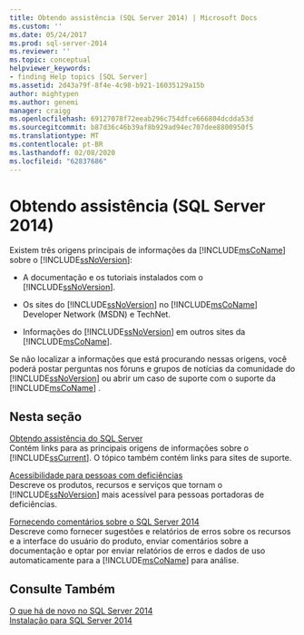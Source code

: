 ```yaml
---
title: Obtendo assistência (SQL Server 2014) | Microsoft Docs
ms.custom: ''
ms.date: 05/24/2017
ms.prod: sql-server-2014
ms.reviewer: ''
ms.topic: conceptual
helpviewer_keywords:
- finding Help topics [SQL Server]
ms.assetid: 2d43a79f-8f4e-4c98-b921-16035129a15b
author: mightypen
ms.author: genemi
manager: craigg
ms.openlocfilehash: 69127078f72eeab296c754dfce666804dcdda53d
ms.sourcegitcommit: b87d36c46b39af8b929ad94ec707dee8800950f5
ms.translationtype: MT
ms.contentlocale: pt-BR
ms.lasthandoff: 02/08/2020
ms.locfileid: "62837686"
---
```

# <a name="getting-assistance-sql-server-2014"></a>Obtendo assistência (SQL Server 2014)
  Existem três origens principais de informações da [!INCLUDE[msCoName](../includes/msconame-md.md)] sobre o [!INCLUDE[ssNoVersion](../includes/ssnoversion-md.md)]:  
  
-   A documentação e os tutoriais instalados com o [!INCLUDE[ssNoVersion](../includes/ssnoversion-md.md)].  
  
-   Os sites do [!INCLUDE[ssNoVersion](../includes/ssnoversion-md.md)] no [!INCLUDE[msCoName](../includes/msconame-md.md)] Developer Network (MSDN) e TechNet.  
  
-   Informações do [!INCLUDE[ssNoVersion](../includes/ssnoversion-md.md)] em outros sites da [!INCLUDE[msCoName](../includes/msconame-md.md)].  
  
 Se não localizar a informações que está procurando nessas origens, você poderá postar perguntas nos fóruns e grupos de notícias da comunidade do [!INCLUDE[ssNoVersion](../includes/ssnoversion-md.md)] ou abrir um caso de suporte com o suporte da [!INCLUDE[msCoName](../includes/msconame-md.md)] .  
  
## <a name="in-this-section"></a>Nesta seção  
 [Obtendo assistência do SQL Server](../../2014/getting-started/getting-sql-server-assistance.md)  
 Contém links para as principais origens de informações sobre o [!INCLUDE[ssCurrent](../includes/sscurrent-md.md)]. O tópico também contém links para sites de suporte.  
  
 [Acessibilidade para pessoas com deficiências](../../2014/getting-started/accessibility-for-people-with-disabilities.md)  
 Descreve os produtos, recursos e serviços que tornam o [!INCLUDE[ssNoVersion](../includes/ssnoversion-md.md)] mais acessível para pessoas portadoras de deficiências.  
  
 [Fornecendo comentários sobre o SQL Server 2014](../../2014/getting-started/providing-feedback-for-sql-server-2014.md)  
 Descreve como fornecer sugestões e relatórios de erros sobre os recursos e a interface do usuário do produto, enviar comentários sobre a documentação e optar por enviar relatórios de erros e dados de uso automaticamente para a [!INCLUDE[msCoName](../includes/msconame-md.md)] para análise.  
  
## <a name="see-also"></a>Consulte Também  
 [O que há de novo no SQL Server 2014](../sql-server/what-s-new-in-sql-server-2016.md)   
 [Instalação para SQL Server 2014](../database-engine/install-windows/installation-for-sql-server.md)  
  
  
